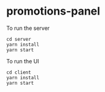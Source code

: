 # promotions-panel

To run the server
```
cd server
yarn install
yarn start
```

To run the UI
```
cd client
yarn install
yarn start
```
